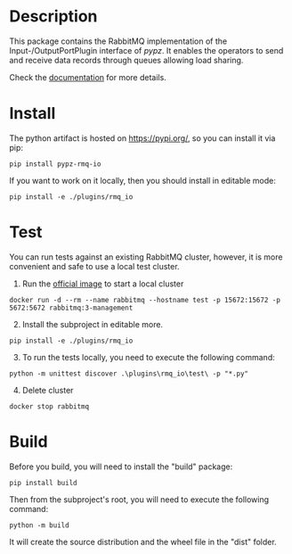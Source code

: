 # Description

This package contains the RabbitMQ implementation of the Input-/OutputPortPlugin 
interface of *pypz*. It enables the operators to send and receive data records
through queues allowing load sharing.

Check the [documentation](https://lazlowa.github.io/pypz-python/plugins/rmq_io.html) for
more details.

# Install

The python artifact is hosted on https://pypi.org/, so you can install
it via pip:

```shell
pip install pypz-rmq-io
```

If you want to work on it locally, then you should install in editable mode:

```shell
pip install -e ./plugins/rmq_io
```

# Test

You can run tests against an existing RabbitMQ cluster, however, it is
more convenient and safe to use a local test cluster.


1. Run the [official image](https://hub.docker.com/_/rabbitmq) to start a local cluster
```shell
docker run -d --rm --name rabbitmq --hostname test -p 15672:15672 -p 5672:5672 rabbitmq:3-management
```
2. Install the subproject in editable more.
```shell
pip install -e ./plugins/rmq_io
```
3. To run the tests locally, you need to execute the following command:
```shell
python -m unittest discover .\plugins\rmq_io\test\ -p "*.py"
```
4. Delete cluster
```shell
docker stop rabbitmq
```

# Build

Before you build, you will need to install the "build" package:

```shell
pip install build
```

Then from the subproject's root, you will need to execute the following command:

```shell
python -m build
```

It will create the source distribution and the wheel file in the "dist" folder.
